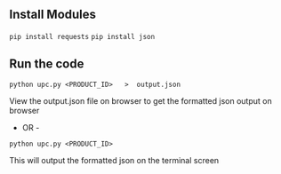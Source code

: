 Install Modules
---------------
`pip install requests`
`pip install json`

Run the code
------------
`python upc.py <PRODUCT_ID>   >  output.json`

View the output.json file on browser to get the formatted json output on browser

 - OR -

`python upc.py <PRODUCT_ID>` 

This will output the formatted json on the terminal screen
